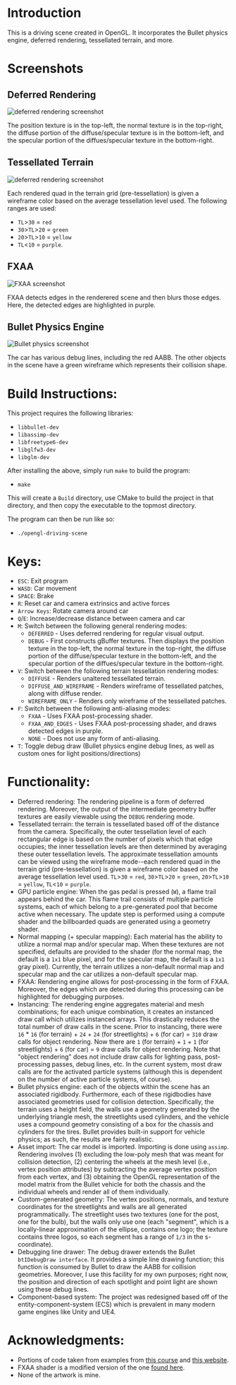 # Introduction
This is a driving scene created in OpenGL. It incorporates the Bullet physics engine,
deferred rendering, tessellated terrain, and more.

# Screenshots

## Deferred Rendering
![deferred rendering screenshot](Screenshots/deferred_rendering.png)

The position texture is in the top-left, the normal texture is in the top-right, the diffuse portion of the diffuse/specular
texture is in the bottom-left, and the specular portion of the diffues/specular texture in the bottom-right.


## Tessellated Terrain
![deferred rendering screenshot](Screenshots/tessellated_terrain.png)

Each rendered quad in the terrain grid (pre-tessellation) is given a wireframe color based on the average
tessellation level used. The following ranges are used:
- `TL`>`30` = `red`
- `30`>`TL`>`20` = `green`
- `20`>`TL`>`10` = `yellow`
- `TL`<`10` = `purple`.


## FXAA
![FXAA screenshot](Screenshots/fxaa.png)

FXAA detects edges in the renderered scene and then blurs those edges. Here, the detected edges are highlighted in purple.


## Bullet Physics Engine
![Bullet physics screenshot](Screenshots/bullet_physics.png)

The car has various debug lines, including the red AABB. The other objects in the scene have a green wireframe which represents
their collision shape.

# Build Instructions:
This project requires the following libraries:
- `libbullet-dev`
- `libassimp-dev`
- `libfreetype6-dev`
- `libglfw3-dev`
- `libglm-dev`

After installing the above, simply run `make` to build the program:
- `make`

This will create a `Build` directory, use CMake to build the project in that directory, and then
copy the executable to the topmost directory.

The program can then be run like so:
- `./opengl-driving-scene`

# Keys:
- `ESC`: Exit program
- `WASD`: Car movement
- `SPACE`: Brake
- `R`: Reset car and camera extrinsics and active forces
- `Arrow Keys`: Rotate camera around car
- `Q`/`E`: Increase/decrease distance between camera and car
- `M`: Switch between the following general rendering modes:
     * `DEFERRED` - Uses deferred rendering for regular visual output.
     * `DEBUG`    - First constructs gBuffer textures. Then displays the position texture in the top-left, the normal
                  texture in the top-right, the diffuse portion of the diffuse/specular texture in the bottom-left,
                  and the specular portion of the diffues/specular texture in the bottom-right.
- `V`: Switch between the following terrain tessellation rendering modes:
     * `DIFFUSE`               - Renders unaltered tessellated terrain.
     * `DIFFUSE_AND_WIREFRAME` - Renders wireframe of tessellated patches, along with diffuse render.
     * `WIREFRAME_ONLY`        - Renders only wireframe of the tessellated patches.
- `F`: Switch between the following anti-aliasing modes:
     * `FXAA`           - Uses FXAA post-processing shader.
     * `FXAA_AND_EDGES` - Uses FXAA post-processing shader, and draws detected edges in purple.
     * `NONE`           - Does not use any form of anti-aliasing. 
- `T`: Toggle debug draw (Bullet physics engine debug lines, as well as custom ones for light positions/directions)

# Functionality:
- Deferred rendering: The rendering pipeline is a form of deferred rendering. Moreover, the output of the intermediate geometry buffer
  textures are easily viewable using the `DEBUG` rendering mode.
- Tessellated terrain: the terrain is tessellated based off of the distance from the camera. Specifically, the outer tessellation
  level of each rectangular edge is based on the number of pixels which that edge occupies; the inner tessellation levels are
  then determined by averaging these outer tessellation levels. The approximate tessellation amounts can be viewed using the
  wireframe mode--each rendered quad in the terrain grid (pre-tessellation) is given a wireframe color based on the average
  tessellation level used. `TL`>`30` = `red`, `30`>`TL`>`20` = `green`, `20`>`TL`>`10` = `yellow`, `TL`<`10` = `purple`.
- GPU particle engine: When the gas pedal is pressed (`W`), a flame trail appears behind the car. This flame trail consists of multiple
  particle systems, each of which belong to a pre-generated pool that become active when necessary. The update step is performed using
  a compute shader and the billboarded quads are generated using a geometry shader. 
- Normal mapping (+ specular mapping): Each material has the ability to utilize a normal map and/or specular map. When these
  textures are not specified, defaults are provided to the shader (for the normal map, the default is a `1x1` blue pixel, and for
  the specular map, the default is a `1x1` gray pixel). Currently, the terrain utilizes a non-default normal map and specular map and the car
  utilizes a non-default specular map.
- FXAA: Rendering engine allows for post-processing in the form of FXAA. Moreover, the edges which are detected during this processing
  can be highlighted for debugging purposes.
- Instancing: The rendering engine aggregates material and mesh combinations; for each unique combination, it creates an
  instanced draw call which utilizes instanced arrays. This drastically reduces the total number of draw calls in the scene.
  Prior to instancing, there were `16` * `16` (for terrain) + `24` + `24` (for streetlights) + `6` (for car) = `310` draw calls for object
  rendering. Now there are `1` (for terrain) + `1` + `1` (for streetlights) + `6` (for car) = `9` draw calls for object rendering.
  Note that "object rendering" does not include draw calls for lighting pass, post-processing passes, debug lines, etc.
  In the current system, most draw calls are for the activated particle systems (although this is dependent on the number
  of active particle systems, of course).
- Bullet physics engine: each of the objects within the scene has
  an associated rigidbody. Furthermore, each of these rigidbodies have associated
  geometries used for collision detection. Specifically, the terrain uses a height
  field, the walls use a geometry generated by the underlying triangle mesh, the
  streetlights used cylinders, and the vehicle uses a compound geometry consisting
  of a box for the chassis and cylinders for the tires. Bullet provides built-in
  support for vehicle physics; as such, the results are fairly realistic.
- Asset import: The car model is imported. Importing is done using `assimp`. Rendering involves
  (1) excluding the low-poly mesh that was meant for collision detection, (2) centering
  the wheels at the mesh level (i.e., vertex position attributes) by subtracting
  the average vertex position from each vertex, and (3) obtaining the OpenGL representation
  of the model matrix from the Bullet vehicle for both the chassis and the individual
  wheels and render all of them individually.
- Custom-generated geometry: The vertex positions, normals, and texture coordinates for the streetlights and walls are
  all generated programmatically. The streetlight uses two textures (one for the post, one for the bulb), but the
  walls only use one (each "segment", which is a locally-linear approximation of the ellipse, contains one logo;
  the texture contains three logos, so each segment has a range of `1/3` in the s-coordinate).
- Debugging line drawer: The debug drawer extends the Bullet `btIDebugDraw interface`. It provides
  a simple line drawing function; this function is consumed by Bullet to draw the AABB for
  collision geometries. Moreover, I use this facility for my own purposes; right now,
  the position and direction of each spotlight and point light are shown using these debug
  lines.
- Component-based system: The project was redesigned based off of the entity-component-system (ECS) which is prevalent in
  many modern game engines like Unity and UE4.

# Acknowledgments:
- Portions of code taken from examples from [this course](http://www.prinmath.com/csci5229/Sp19/description.html) and [this website](https://learnopengl.com/).
- FXAA shader is a modified version of the one [found here](https://github.com/McNopper/OpenGL/blob/master/Example42/shader/fxaa.frag.glsl).
- None of the artwork is mine.

